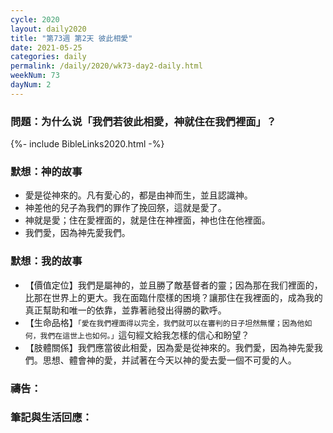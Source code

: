 ```yaml
---
cycle: 2020
layout: daily2020
title: "第73週 第2天 彼此相愛"
date: 2021-05-25
categories: daily
permalink: /daily/2020/wk73-day2-daily.html
weekNum: 73
dayNum: 2
---
```


### 問題：为什么说「我們若彼此相愛，神就住在我們裡面」？

{%- include BibleLinks2020.html -%}

### 默想：神的故事 
+ 愛是從神來的。凡有愛心的，都是由神而生，並且認識神。
+ 神差他的兒子為我們的罪作了挽回祭，這就是愛了。
+ 神就是愛；住在愛裡面的，就是住在神裡面，神也住在他裡面。
+ 我們愛，因為神先愛我們。

### 默想：我的故事
+ 【價值定位】我們是屬神的，並且勝了敵基督者的靈；因為那在我们裡面的，比那在世界上的更大。我在面臨什麼樣的困境？讓那住在我裡面的，成為我的真正幫助和唯一的依靠，並靠著祂發出得勝的歡呼。
+ 【生命品格】`「愛在我們裡面得以完全，我們就可以在審判的日子坦然無懼；因為他如何，我們在這世上也如何。」`這句經文給我怎樣的信心和盼望？
+ 【肢體關係】我們應當彼此相愛，因為愛是從神來的。我們愛，因為神先愛我們。思想、體會神的愛，并試著在今天以神的愛去愛一個不可愛的人。

### 禱告：

### 筆記與生活回應：
